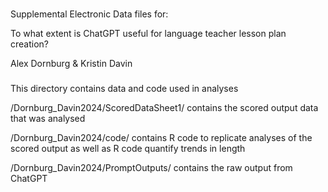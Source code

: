 ###

Supplemental Electronic Data files for:

To what extent is ChatGPT useful for language teacher lesson plan creation?

Alex Dornburg & Kristin Davin



###

This directory contains data and code used in analyses


/Dornburg_Davin2024/ScoredDataSheet1/ contains the scored output data that was analysed

/Dornburg_Davin2024/code/ contains R code to replicate analyses of the scored output as well as R code quantify trends in length

/Dornburg_Davin2024/PromptOutputs/ contains the raw output from ChatGPT